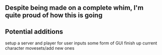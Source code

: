 ## Despite being made on a complete whim, I'm quite proud of how this is going
## Potential additions
setup a server and player for user inputs
some form of GUI 
finish up current character movesets/add new ones
